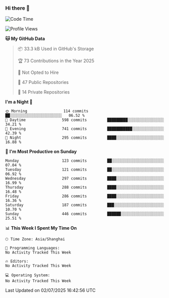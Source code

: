 ### Hi there 👋

<!--
**robinWongM/robinWongM** is a ✨ _special_ ✨ repository because its `README.md` (this file) appears on your GitHub profile.

Here are some ideas to get you started:

- 🔭 I’m currently working on ...
- 🌱 I’m currently learning ...
- 👯 I’m looking to collaborate on ...
- 🤔 I’m looking for help with ...
- 💬 Ask me about ...
- 📫 How to reach me: ...
- 😄 Pronouns: ...
- ⚡ Fun fact: ...
-->

<!--START_SECTION:waka-->
![Code Time](http://img.shields.io/badge/Code%20Time-269%20hrs%2019%20mins-blue)

![Profile Views](http://img.shields.io/badge/Profile%20Views-0-blue)

**🐱 My GitHub Data** 

> 📦 33.3 kB Used in GitHub's Storage 
 > 
> 🏆 73 Contributions in the Year 2025
 > 
> 🚫 Not Opted to Hire
 > 
> 📜 47 Public Repositories 
 > 
> 🔑 14 Private Repositories 
 > 
**I'm a Night 🦉** 

```text
🌞 Morning                114 commits         ██░░░░░░░░░░░░░░░░░░░░░░░   06.52 % 
🌆 Daytime                598 commits         █████████░░░░░░░░░░░░░░░░   34.21 % 
🌃 Evening                741 commits         ███████████░░░░░░░░░░░░░░   42.39 % 
🌙 Night                  295 commits         ████░░░░░░░░░░░░░░░░░░░░░   16.88 % 
```
📅 **I'm Most Productive on Sunday** 

```text
Monday                   123 commits         ██░░░░░░░░░░░░░░░░░░░░░░░   07.04 % 
Tuesday                  121 commits         ██░░░░░░░░░░░░░░░░░░░░░░░   06.92 % 
Wednesday                297 commits         ████░░░░░░░░░░░░░░░░░░░░░   16.99 % 
Thursday                 288 commits         ████░░░░░░░░░░░░░░░░░░░░░   16.48 % 
Friday                   286 commits         ████░░░░░░░░░░░░░░░░░░░░░   16.36 % 
Saturday                 187 commits         ███░░░░░░░░░░░░░░░░░░░░░░   10.70 % 
Sunday                   446 commits         ██████░░░░░░░░░░░░░░░░░░░   25.51 % 
```


📊 **This Week I Spent My Time On** 

```text
🕑︎ Time Zone: Asia/Shanghai

💬 Programming Languages: 
No Activity Tracked This Week

🔥 Editors: 
No Activity Tracked This Week

💻 Operating System: 
No Activity Tracked This Week
```


 Last Updated on 02/07/2025 16:42:56 UTC
<!--END_SECTION:waka-->
